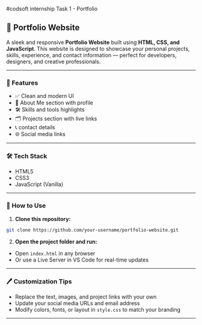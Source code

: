 #codsoft internship Task 1 - Portfolio 



## 💼 Portfolio Website

A sleek and responsive **Portfolio Website** built using **HTML, CSS, and JavaScript**. This website is designed to showcase your personal projects, skills, experience, and contact information — perfect for developers, designers, and creative professionals.

---

### 🚀 Features

* ✅ Clean and modern UI
* 🧑 About Me section with profile
* 🛠️ Skills and tools highlights
* 🗂️ Projects section with live links
* 📞 contact details
* 🌐 Social media links

---

### 🛠️ Tech Stack

* HTML5
* CSS3
* JavaScript (Vanilla)

---


### 🔧 How to Use

1. **Clone this repository:**

```bash
git clone https://github.com/your-username/portfolio-website.git
```

2. **Open the project folder and run:**

* Open `index.html` in any browser
* Or use a Live Server in VS Code for real-time updates

---

### 🖊️ Customization Tips

* Replace the text, images, and project links with your own
* Update your social media URLs and email address
* Modify colors, fonts, or layout in `style.css` to match your branding

---



